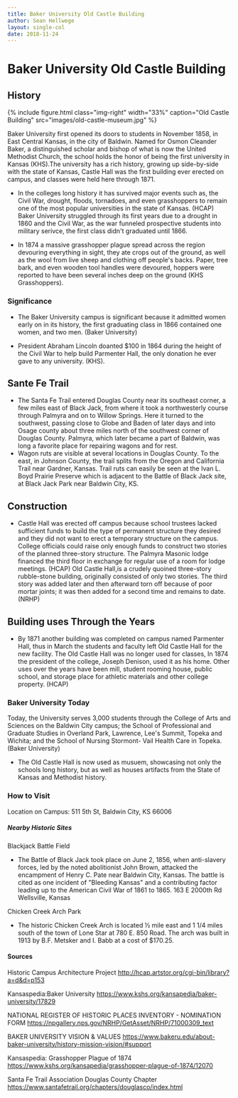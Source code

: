```yaml
---
title: Baker University Old Castle Building
author: Sean Hellwege
layout: single-col
date: 2018-11-24
---
```




# Baker University Old Castle Building 
## History 

{% include figure.html
  class="img-right"
  width="33%"
  caption="Old Castle Building"
  src="images/old-castle-museum.jpg"
%}

   Baker University first opened its doors to students in November 1858, in East Central Kansas, in the city of Baldwin. Named for Osmon Cleander Baker, a distinguished scholar and bishop of what is now the United Methodist Church, the school holds the honor of being the first university in Kansas (KHS).The university has a rich history, growing up side-by-side with the state of Kansas, Castle Hall was the first building ever erected on campus, and classes were held here through 1871. 

* In the colleges long history it has survived major events such as, the Civil War, drought, floods, tornadoes, and even grasshoppers to remain one of the most popular universities in the state of Kansas. (HCAP) Baker University struggled through its first years due to a drought in 1860 and the Civil War, as the war funneled prospective students into military serivce, the first class didn't graduated until 1866. 

* In 1874 a massive grasshopper plague spread across the region devouring everything in sight, they ate crops out of the ground, as well as the wool from live sheep and clothing off people's backs. Paper, tree bark, and even wooden tool handles were devoured, hoppers were reported to have been several inches deep on the ground (KHS Grasshoppers). 




### Significance 
 * The Baker University campus is significant because it admitted women early on in its history, the first graduating class in 1866 contained one women, and two men. (Baker University)
 
 * President Abraham Lincoln doanted $100 in 1864 during the height of the Civil War to help build Parmenter Hall, the only donation he ever gave to any university. (KHS).
 
## Sante Fe Trail 
 
 * The Santa Fe Trail entered Douglas County near its southeast corner, a few miles east of Black Jack, from where it took a northwesterly course through Palmyra and on to Willow Springs. Here it turned to the southwest, passing close to Globe and Baden of later days and into Osage county about three miles north of the southwest corner of Douglas County.  Palmyra, which later became a part of Baldwin, was long a favorite place for repairing wagons and for rest.
 * Wagon ruts are visible at several locations in Douglas County.  To the east, in Johnson County, the trail splits from the Oregon and California Trail near Gardner, Kansas.   Trail ruts can easily be seen at the Ivan L. Boyd Prairie Preserve which is adjacent to the Battle of Black Jack site, at Black Jack Park near Baldwin City, KS.
 
## Construction 
* Castle Hall was erected off campus because school trustees lacked sufficient funds to build the type of permanent structure they desired and they did not want to erect a temporary structure on the campus. College officials could raise only enough funds to construct two stories of the planned three-story structure. The Palmyra Masonic lodge financed the third floor in exchange for regular use of a room for lodge meetings. (HCAP) Old Castle Hall,is a crudely quoined three-story rubble-stone building, originally consisted of only two stories. The third story was added later and then afterward torn off because of poor mortar joints; it was then added for a second time and remains to date.(NRHP)

## Building uses Through the Years
 * By 1871 another building was completed on campus named Parmenter Hall, thus in March the students and faculty left Old Castle Hall for the new facility. The Old Castle Hall was no longer used for classes, In 1874 the president of the college, Joseph Denison, used it as his home. Other uses over the years have been mill, student rooming house, public school, and storage place for athletic materials and other college property. (HCAP)


### Baker University Today 
Today, the University serves 3,000 students through the College of Arts and Sciences on the Baldwin City campus; the School of Professional and Graduate Studies in Overland Park, Lawrence, Lee's Summit, Topeka and Wichita; and the School of Nursing Stormont- Vail Health Care in Topeka. (Baker University)

 * The Old Castle Hall is now used as musuem, showcasing not only the schools long history, but as well as houses artifacts from the State of Kansas and Methodist history.

### How to Visit 
Location on Campus: 511 5th St, Baldwin City, KS 66006

##### Nearby Historic Sites
Blackjack Battle Field 

 * The Battle of Black Jack took place on June 2, 1856, when anti-slavery forces, led by the noted abolitionist John Brown, attacked the encampment of Henry C. Pate near Baldwin City, Kansas. The battle is cited as one incident of "Bleeding Kansas" and a contributing factor leading up to the American Civil War of 1861 to 1865.
 163 E 2000th Rd
Wellsville, Kansas

Chicken Creek Arch Park
 * The historic Chicken Creek Arch is located ½ mile east and 1 1/4 miles south of the town of Lone Star at 780 E. 850 Road. The arch was built in 1913 by B.F. Metsker and I. Babb at a cost of $170.25. 

#### Sources 
Historic Campus Architecture Project 
http://hcap.artstor.org/cgi-bin/library?a=d&d=p153

Kansaspedia:Baker University
https://www.kshs.org/kansapedia/baker-university/17829

NATIONAL REGISTER OF HISTORIC PLACES INVENTORY - NOMINATION FORM
https://npgallery.nps.gov/NRHP/GetAsset/NRHP/71000309_text

BAKER UNIVERSITY VISION & VALUES
https://www.bakeru.edu/about-baker-university/history-mission-vision/#support

Kansaspedia: Grasshopper Plague of 1874
https://www.kshs.org/kansapedia/grasshopper-plague-of-1874/12070

Santa Fe Trail Association Douglas County Chapter
https://www.santafetrail.org/chapters/douglasco/index.html

   
   
